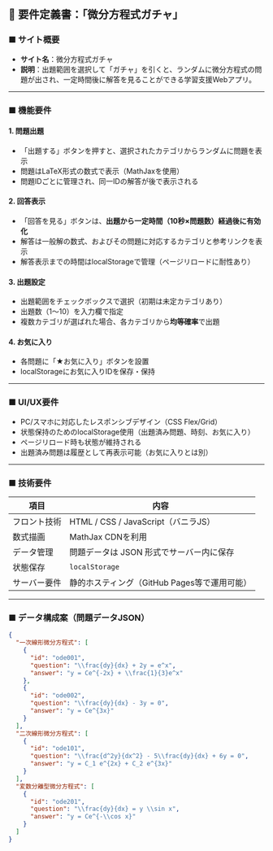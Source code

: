 ## 📄 要件定義書：「微分方程式ガチャ」

### ■ サイト概要

- **サイト名**：微分方程式ガチャ
- **説明**：出題範囲を選択して「ガチャ」を引くと、ランダムに微分方程式の問題が出され、一定時間後に解答を見ることができる学習支援Webアプリ。

---

### ■ 機能要件

#### 1. 問題出題

- 「出題する」ボタンを押すと、選択されたカテゴリからランダムに問題を表示
- 問題はLaTeX形式の数式で表示（MathJaxを使用）
- 問題IDごとに管理され、同一IDの解答が後で表示される

#### 2. 回答表示

- 「回答を見る」ボタンは、**出題から一定時間（10秒×問題数）経過後に有効化**
- 解答は一般解の数式、およびその問題に対応するカテゴリと参考リンクを表示
- 解答表示までの時間はlocalStorageで管理（ページリロードに耐性あり）

#### 3. 出題設定

- 出題範囲をチェックボックスで選択（初期は未定カテゴリあり）
- 出題数（1～10）を入力欄で指定
- 複数カテゴリが選ばれた場合、各カテゴリから**均等確率**で出題

#### 4. お気に入り

- 各問題に「★お気に入り」ボタンを設置
- localStorageにお気に入りIDを保存・保持

---

### ■ UI/UX要件

- PC/スマホに対応したレスポンシブデザイン（CSS Flex/Grid）
- 状態保持のためのlocalStorage使用（出題済み問題、時刻、お気に入り）
- ページリロード時も状態が維持される
- 出題済み問題は履歴として再表示可能（お気に入りとは別）

---

### ■ 技術要件

| 項目 | 内容 |
|------|------|
| フロント技術 | HTML / CSS / JavaScript（バニラJS） |
| 数式描画 | MathJax CDNを利用 |
| データ管理 | 問題データは JSON 形式でサーバー内に保存 |
| 状態保存 | `localStorage` |
| サーバー要件 | 静的ホスティング（GitHub Pages等で運用可能） |

---

### ■ データ構成案（問題データJSON）

```json
{
  "一次線形微分方程式": [
    {
      "id": "ode001",
      "question": "\\frac{dy}{dx} + 2y = e^x",
      "answer": "y = Ce^{-2x} + \\frac{1}{3}e^x"
    },
    {
      "id": "ode002",
      "question": "\\frac{dy}{dx} - 3y = 0",
      "answer": "y = Ce^{3x}"
    }
  ],
  "二次線形微分方程式": [
    {
      "id": "ode101",
      "question": "\\frac{d^2y}{dx^2} - 5\\frac{dy}{dx} + 6y = 0",
      "answer": "y = C_1 e^{2x} + C_2 e^{3x}"
    }
  ],
  "変数分離型微分方程式": [
    {
      "id": "ode201",
      "question": "\\frac{dy}{dx} = y \\sin x",
      "answer": "y = Ce^{-\\cos x}"
    }
  ]
}
```
